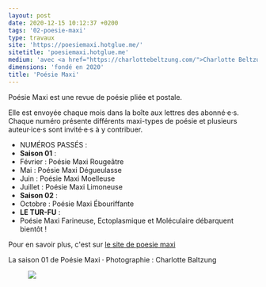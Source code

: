 ```yaml
---
layout: post
date: 2020-12-15 10:12:37 +0200
tags: '02-poesie-maxi'
type: travaux
site: 'https://poesiemaxi.hotglue.me/'
sitetitle: 'poesiemaxi.hotglue.me'
medium: 'avec <a href="https://charlottebeltzung.com/">Charlotte Beltzung</a>'
dimensions: 'fondé en 2020'
title: 'Poésie Maxi'
---
```

Poésie Maxi est une revue de poésie pliée et postale.

Elle est envoyée chaque mois dans la boîte aux lettres des abonné·e·s.
Chaque numéro présente différents maxi-types de poésie
et plusieurs auteur·ice·s sont invité·e·s à y contribuer.

- NUMÉROS PASSÉS :
- **Saison 01** :
- Février : Poésie Maxi Rougeâtre
- Mai : Poésie Maxi Dégueulasse
- Juin : Poésie Maxi Moelleuse
- Juillet : Poésie Maxi Limoneuse
- **Saison 02** :
- Octobre : Poésie Maxi Ébouriffante
- **LE TUR-FU** :
- Poésie Maxi Farineuse, Ectoplasmique et Moléculaire débarquent bientôt !

Pour en savoir plus, c'est sur [le site de poesie maxi](https://poesiemaxi.hotglue.me/)
<figcaption>La saison 01 de Poésie Maxi &middot; Photographie : Charlotte Baltzung</figcaption>
<figure><img class="photopost" src="{{site.baseurl}}/imgs/poesiemaxis01.gif" onmouseover="this.src='{{site.baseurl}}/imgs/poesiemaxis01.jpg'" onmouseout="this.src='{{site.baseurl}}/imgs/poesiemaxis01.gif'" />
